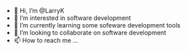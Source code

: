 - 👋 Hi, I’m @LarryK
- 👀 I’m interested in software development
- 🌱 I’m currently learning some sofeware development tools
- 💞️ I’m looking to collaborate on software development
- 📫 How to reach me ...

<!---
LarryKK/LarryKK is a ✨ special ✨ repository because its `README.md` (this file) appears on your GitHub profile.
You can click the Preview link to take a look at your changes.
--->
